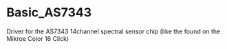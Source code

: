 # Basic_AS7343
Driver for the AS7343 14channel spectral sensor chip (like the found on the Mikroe Color 16 Click)
